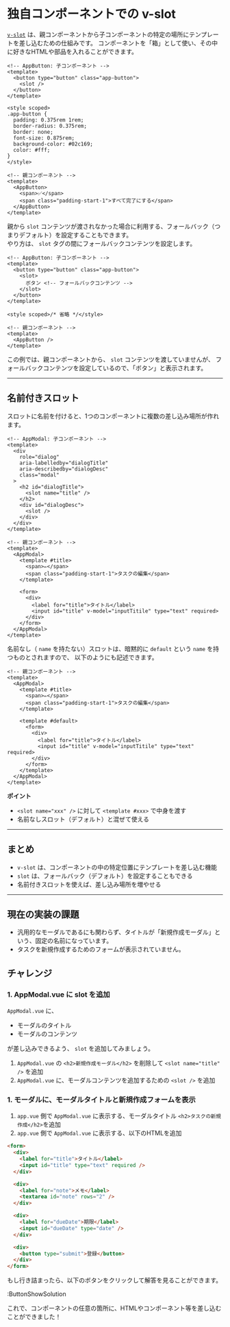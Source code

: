 # 独自コンポーネントでの v-slot

[`v-slot`](https://ja.vuejs.org/guide/components/slots.html#slot-content-and-outlet) は、親コンポーネントから子コンポーネントの特定の場所にテンプレートを差し込むための仕組みです。
コンポーネントを「箱」として使い、その中に好きなHTMLや部品を入れることができます。

```vue
<!-- AppButton: 子コンポーネント -->
<template>
  <button type="button" class="app-button">
    <slot />
  </button>
</template>

<style scoped>
.app-button {
  padding: 0.375rem 1rem;
  border-radius: 0.375rem;
  border: none;
  font-size: 0.875rem;
  background-color: #02c169;
  color: #fff;
}
</style>
```

```vue
<!-- 親コンポーネント -->
<template>
  <AppButton>
    <span>✅</span>
    <span class="padding-start-1">すべて完了にする</span>
  </AppButton>
</template>
```

親から `slot` コンテンツが渡されなかった場合に利用する、フォールバック（つまりデフォルト）を設定することもできます。  
やり方は、 `slot` タグの間にフォールバックコンテンツを設定します。

```vue
<!-- AppButton: 子コンポーネント -->
<template>
  <button type="button" class="app-button">
    <slot>
      ボタン <!-- フォールバックコンテンツ -->
    </slot>
  </button>
</template>

<style scoped>/* 省略 */</style>
```

```vue
<!-- 親コンポーネント -->
<template>
  <AppButton />
</template>
```

この例では、親コンポーネントから、 `slot` コンテンツを渡していませんが、
フォールバックコンテンツを設定しているので、「ボタン」と表示されます。

---

## 名前付きスロット

スロットに名前を付けると、1つのコンポーネントに複数の差し込み場所が作れます。

```vue
<!-- AppModal: 子コンポーネント -->
<template>
  <div
    role="dialog"
    aria-labelledby="dialogTitle"
    aria-describedby="dialogDesc"
    class="modal"
  >
    <h2 id="dialogTitle">
      <slot name="title" />
    </h2>
    <div id="dialogDesc">
      <slot />
    </div>
  </div>
</template>
```

```vue
<!-- 親コンポーネント -->
<template>
  <AppModal>
    <template #title>
      <span>✏️</span>
      <span class="padding-start-1">タスクの編集</span>
    </template>

    <form>
      <div>
        <label for="title">タイトル</label>
        <input id="title" v-model="inputTitile" type="text" required>
      </div>
    </form>
  </AppModal>
</template>
```

名前なし（ `name` を持たない）スロットは、暗黙的に `default` という `name` を持つものとされますので、
以下のようにも記述できます。


```vue
<!-- 親コンポーネント -->
<template>
  <AppModal>
    <template #title>
      <span>✏️</span>
      <span class="padding-start-1">タスクの編集</span>
    </template>

    <template #default>
      <form>
        <div>
          <label for="title">タイトル</label>
          <input id="title" v-model="inputTitile" type="text" required>
        </div>
      </form>
    </template>
  </AppModal>
</template>
```

**ポイント**

- `<slot name="xxx" />` に対して `<template #xxx>` で中身を渡す
- 名前なしスロット（デフォルト）と混ぜて使える

---

## まとめ

- `v-slot` は、コンポーネントの中の特定位置にテンプレートを差し込む機能
- `slot` は、フォールバック（デフォルト）を設定することもできる
- 名前付きスロットを使えば、差し込み場所を増やせる

---

## 現在の実装の課題

- 汎用的なモーダルであるにも関わらず、タイトルが「新規作成モーダル」という、固定の名前になっています。
- タスクを新規作成するためのフォームが表示されていません。


## チャレンジ

### 1. AppModal.vue に slot を追加

`AppModal.vue` に、
- モーダルのタイトル
- モーダルのコンテンツ

が差し込みできるよう、 `slot` を追加してみましょう。

1. `AppModal.vue` の `<h2>新規作成モーダル</h2>` を削除して `<slot name="title" />` を追加
2. `AppModal.vue` に、モーダルコンテンツを追加するための `<slot />` を追加

### 1. モーダルに、モーダルタイトルと新規作成フォームを表示

1. `app.vue` 側で `AppModal.vue` に表示する、モーダルタイトル `<h2>タスクの新規作成</h2>`を追加
1. `app.vue` 側で `AppModal.vue` に表示する、以下のHTMLを追加

```html
<form>
  <div>
    <label for="title">タイトル</label>
    <input id="title" type="text" required />
  </div>

  <div>
    <label for="note">メモ</label>
    <textarea id="note" rows="2" />
  </div>

  <div>
    <label for="dueDate">期限</label>
    <input id="dueDate" type="date" />
  </div>

  <div>
    <button type="submit">登録</button>
  </div>
</form>
```

もし行き詰まったら、以下のボタンをクリックして解答を見ることができます。

:ButtonShowSolution

これで、コンポーネントの任意の箇所に、HTMLやコンポーネント等を差し込むことができました！
